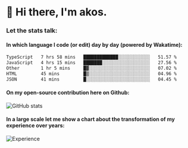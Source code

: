 # 👋 Hi there, I'm akos. 


### Let the stats talk:


#### In which language I code (or edit) day by day (powered by Wakatime): 

<!--START_SECTION:waka-->

```txt
TypeScript   7 hrs 58 mins   █████████████░░░░░░░░░░░░   51.57 %
JavaScript   4 hrs 15 mins   ███████░░░░░░░░░░░░░░░░░░   27.56 %
Other        1 hr 5 mins     █▓░░░░░░░░░░░░░░░░░░░░░░░   07.02 %
HTML         45 mins         █▒░░░░░░░░░░░░░░░░░░░░░░░   04.96 %
JSON         41 mins         █░░░░░░░░░░░░░░░░░░░░░░░░   04.45 %
```

<!--END_SECTION:waka-->

#### On my open-source contribution here on Github:
 
![GitHub stats](https://github-readme-stats.vercel.app/api?username=akosbalasko)

#### In a large scale let me show a chart about the transformation of my experience over years:   

![Experience](https://cr-skills-chart-widget.azurewebsites.net/api/api?username=akosbalasko)
